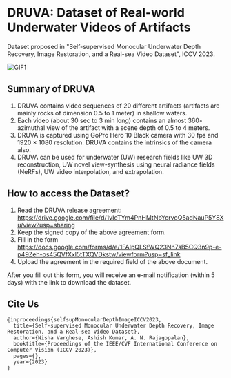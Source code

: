 # DRUVA: Dataset of Real-world Underwater Videos of Artifacts
Dataset proposed in "Self-supervised Monocular Underwater Depth Recovery, Image Restoration, and a Real-sea Video Dataset", ICCV 2023.


![GIF1](https://github.com/nishavarghese15/DRUVA--Dataset-of-Real-world-Underwater-Videos-of-Artifacts-/assets/93310210/deb2e5da-e283-42da-bb73-9fe7247b4d73)

## Summary of DRUVA
1. DRUVA contains video sequences of 20 different artifacts (artifacts are mainly rocks of dimension 0.5 to 1 meter) in shallow waters.
1. Each video (about 30 sec to 3 min long) contains an almost 360◦ azimuthal view of the artifact with a scene depth of 0.5 to 4 meters.
1. DRUVA is captured using GoPro Hero 10 Black camera with 30 fps and 1920 × 1080 resolution. DRUVA contains the intrinsics of the camera also.
1. DRUVA can be used for underwater (UW) research fields like UW 3D reconstruction, UW novel view-synthesis using neural radiance fields (NeRFs), UW video interpolation, and extrapolation.


## How to access the Dataset?
1. Read the DRUVA release agreement: https://drive.google.com/file/d/1vIeTYm4PnHMtNbYcrvoQ5adNauP5Y8Xu/view?usp=sharing
1. Keep the signed copy of the above agreement form.
1. Fill in the form https://docs.google.com/forms/d/e/1FAIpQLSfWQ23Nn7sB5CQ3n9p-e-p49Zeh-os45QVfXxl5tTXQVDkstw/viewform?usp=sf_link
1. Upload the agreement in the required field of the above document.

After you fill out this form, you will receive an e-mail notification (within 5 days) with the link to download the dataset.

## Cite Us
```
@inproceedings{selfsupMonocularDepthImageICCV2023,
  title={Self-supervised Monocular Underwater Depth Recovery, Image Restoration, and a Real-sea Video Dataset},
  author={Nisha Varghese, Ashish Kumar, A. N. Rajagopalan},
  booktitle={Proceedings of the IEEE/CVF International Conference on Computer Vision (ICCV 2023)},
  pages={},
  year={2023}
}
```
